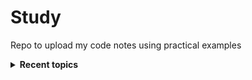 # Study
Repo to upload my code notes using practical examples 
<details>
<summary><b> Recent topics</b></summary>


- git
- SQL

</details>
